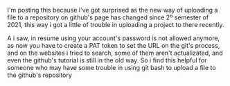 I'm posting this because i've got surprised as the new way of uploading a file to a repository on github's page has changed
since 2º semester of 2021, this way i got a little of trouble in uploading a project to there recently.

A i saw, in resume using your account's password is not allowed anymore, as now you have to create a PAT token to set the URL
on the git's process, and on the websites i tried to search, some of them aren't actualizated, and even the github's
tutorial is still in the old way.
So i find this helpful for someone who may have some trouble in using git bash to upload a file to the github's repository

